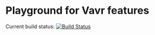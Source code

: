 # Playground for Vavr features

Current build status: [![Build Status](https://travis-ci.org/koenighotze/vavr-playground.svg?branch=master)](https://travis-ci.org/koenighotze/vavr-playground.svg?branch=master)

